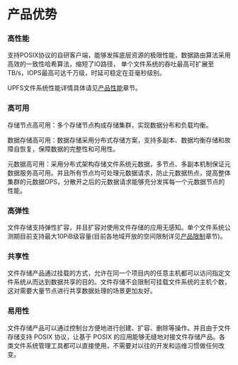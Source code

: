 

# 产品优势

### 高性能
支持POSIX协议的自研客户端，能够发挥底层资源的极限性能，数据路由算法采用高效的一致性哈希算法，缩短了IO路径，
单个文件系统的吞吐最高可扩展至TB/s，IOPS最高可达千万级，时延可稳定在亚毫秒级别。

UPFS文件系统性能详情具体请见[产品性能](/upfs/performance.md)章节。


### 高可用

存储节点高可用：多个存储节点构成存储集群，实现数据分布和负载均衡。

数据存储高可用：数据存储采用分布式存储方案，支持多副本、数据均衡存储和故障自恢复，保障数据的完整性和可用性。

元数据高可用：采用分布式架构存储文件系统元数据，多节点、多副本机制保证元数据服务高可用。并且所有节点均可处理元数据请求，防止元数据热点，提高整体集群的元数据OPS，分散开之后的元数据请求能够充分发挥每一个元数据节点的性能。

### 高弹性
文件存储支持弹性扩容，并且扩容对使用文件存储的应用无感知。单个文件系统公测期目前支持最大10PiB级容量(目前各地域开放的空间限制详见[产品限制](/upfs/upfs_manual_instruction/limit)章节)。

### 共享性
文件存储产品通过挂载的方式，允许在同一个项目内的任意主机都可以访问指定文件系统从而达到数据共享的目的。文件存储不会限制可挂载文件系统的主机个数，这对需要大量节点进行共享数据处理的场景更加友好。

### 易用性
文件存储产品可以通过控制台方便地进行创建、扩容、删除等操作。并且由于文件存储支持 POSIX 协议，让基于 POSIX 的应用能够无缝地对接文件存储产品。各类文件系统管理工具都可以直接使用，不需要对以往的开发和运维习惯做任何改变。

